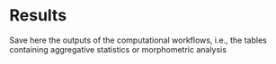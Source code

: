 # Results

Save here the outputs of the computational workflows, i.e., the tables containing aggregative statistics or morphometric analysis